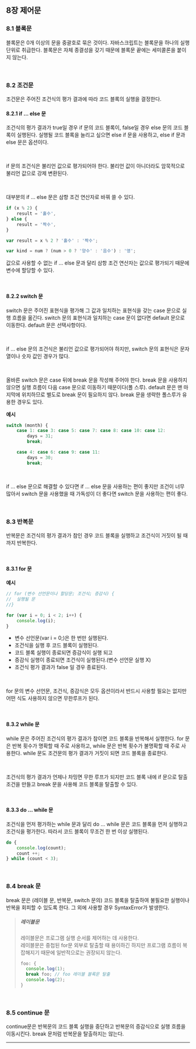 ## 8장 제어문


### 8.1 블록문

블록문은 0개 이상의 문을 중괄호로 묶은 것이다. 자바스크립트는 블록문을 하나의 실행 단위로 취급한다. 블록문은 자체 종결성을 갖기 때문에 블록문 끝에는 세미콜론을 붙이지 않는다.

<br>

### 8.2 조건문

조건문은 주어진 조건식의 평가 결과에 따라 코드 블록의 실행을 결정한다.

#### 8.2.1 if ... else 문

조건식의 평가 결과가 true일 경우 if 문의 코드 블록이, false일 경우 else 문의 코드 블록이 실행된다. 실행될 코드 블록을 늘리고 싶으면 else if 문을 사용하고, else if 문과 else 문은 옵션이다.

<br>

if 문의 조건식은 불리언 값으로 평가되어야 한다. 불리언 값이 아니더라도 암묵적으로 불리언 값으로 강제 변환된다.

<br>

대부분의 if ... else 문은 삼항 조건 연산자로 바꿔 쓸 수 있다.

```javascript
if (x % 2) {
	result = '홀수',
} else {
	result = '짝수',
}

var result = x % 2 ? '홀수' : '짝수';
```

```javascript
var kind = num ? (num > 0 ? '양수' : '음수') : '영';
```

값으로 사용할 수 없는 if ... else 문과 달리 삼항 조건 연산자는 값으로 평가되기 때문에 변수에 할당할 수 있다.

<br>

#### 8.2.2 switch 문

switch 문은 주어진 표현식을 평가해 그 값과 일치하는 표현식을 갖는 case 문으로 실행 흐름을 옮긴다. switch 문의 표현식과 일치하는 case 문이 없다면 default 문으로 이동한다. default 문은 선택사항이다.

<br>

if ... else 문의 조건식은 불리언 값으로 평가되어야 하지만, switch 문의 표현식은 문자열이나 숫자 값인 경우가 많다.

<br>

올바른 switch 문은 case 뒤에 break 문을 작성해 주어야 한다. break 문을 사용하지 않으면 실행 흐름이 다음 case 문으로 이동하기 때문이다(폴 스루). default 문은 맨 마지막에 위치하므로 별도로 break 문이 필요하지 않다. break 문을 생략한 폴스루가 유용한 경우도 있다.

**예시**

```javascript
switch (month) {
	case 1: case 3: case 5: case 7: case 8: case 10: case 12:
		days = 31;
		break;

	case 4: case 6: case 9: case 11:
		days = 30;
		break;
```

<br>

if ... else 문으로 해결할 수 있다면 if ... else 문을 사용하는 편이 좋지만 조건이 너무 많아서 switch 문을 사용했을 때 가독성이 더 좋다면 switch 문을 사용하는 편이 좋다.

<br>

### 8.3 반복문

반복문은 조건식의 평가 결과가 참인 경우 코드 블록을 실행하고 조건식이 거짓이 될 때까지 반복한다.

<br>

#### 8.3.1 for 문

**예시**
```javascript
// for (변수 선언문이나 할당문; 조건식; 증감식) {
//	실행될 문
//}

for (var i = 0; i < 2; i++) {
	console.log(i);
}
```

- 변수 선언문(var i = 0;)은 한 번만 실행된다.
- 조건식을 실행 후 코드 블록이 실행된다.
- 코드 블록 실행이 종료되면 증감식이 실행 되고
- 증감식 실행이 종료되면 조건식이 실행된다.(변수 선언문 실행 X)
- 조건식 평가 결과가 false 일 경우 종료된다.

<br>

for 문의 변수 선언문, 조건식, 증감식은 모두 옵션이라서 반드시 사용할 필요는 없지만 어떤 식도 사용하지 않으면 무한루프가 된다.

<br>

#### 8.3.2 while 문

while 문은 주어진 조건식의 평가 결과가 참이면 코드 블록을 반복해서 실행한다. for 문은 반복 횟수가 명확할 때 주로 사용하고, while 문은 반복 횟수가 불명확할 때 주로 사용한다. while 문도 조건문의 평가 결과가 거짓이 되면 코드 블록을 종료한다.

<br>

조건식의 평가 결과가 언제나 차밍면 무한 루프가 되지만 코드 블록 내에 if 문으로 탈출 조건을 만들고 break 문을 사용해 코드 블록을 탈출할 수 있다.

<br>

#### 8.3.3 do ... while 문

조건식을 먼저 평가하는 while 문과 달리 do ... while 문은 코드 블록을 먼저 실행하고 조건식을 평가한다. 따라서 코드 블록이 무조건 한 번 이상 실행된다.

```javascript
do {
	console.log(count);
	count ++;
} while (count < 3);
```

<br>

### 8.4 break 문

break 문은 (레이블 문, 반복문, switch 문의) 코드 블록을 탈출하여 불필요한 실행이나 반복을 회피할 수 있도록 한다. 그 외에 사용할 경우 SyntaxError가 발생한다.

> ##### 레이블문
> 레이블문은 프로그램 실행 순서를 제어하는 데 사용한다.<br>
> 레이블문은 중첩된 for문 외부로 탈출할 때 용이하긴 하지만 프로그램 흐름이 복잡해지기 때문에 일반적으로는 권장되지 않는다.
> ```javascript
> foo: {
> 	console.log(1);
>	break foo; // foo 레이블 블록문 탈출
>	console.log(2);
>}

<br>

### 8.5 continue 문

continue문은 반복문의 코드 블록 실행을 중단하고 반복문의 증감식으로 실행 흐름을 이동시킨다. break 문처럼 반복문을 탈출하지는 않는다.

-----





